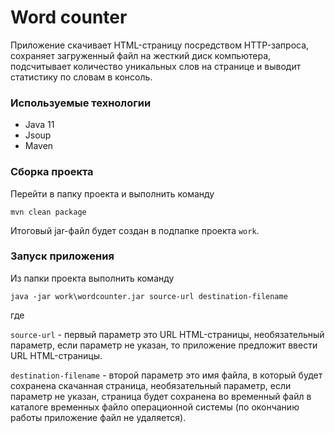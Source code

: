 # Word counter

Приложение скачивает HTML-страницу посредством HTTP-запроса,
сохраняет загруженный файл на жесткий диск компьютера,
подсчитывает количество уникальных слов на странице
и выводит статистику по словам в консоль.

### Используемые технологии
* Java 11
* Jsoup
* Maven

### Сборка проекта

Перейти в папку проекта и выполнить команду
```
mvn clean package
```
Итоговый jar-файл будет создан в подпапке проекта `work`.

### Запуск приложения

Из папки проекта выполнить команду
```
java -jar work\wordcounter.jar source-url destination-filename
```
где

`source-url` - первый параметр это URL HTML-страницы,
необязательный параметр, 
если параметр не указан, то приложение предложит ввести URL HTML-страницы.

`destination-filename` - второй параметр это имя файла, в который будет сохранена скачанная страница,
необязательный параметр,
если параметр не указан, страница будет сохранена во временный файл в каталоге временных файло операционной системы
(по окончанию работы приложение файл не удаляется).   
